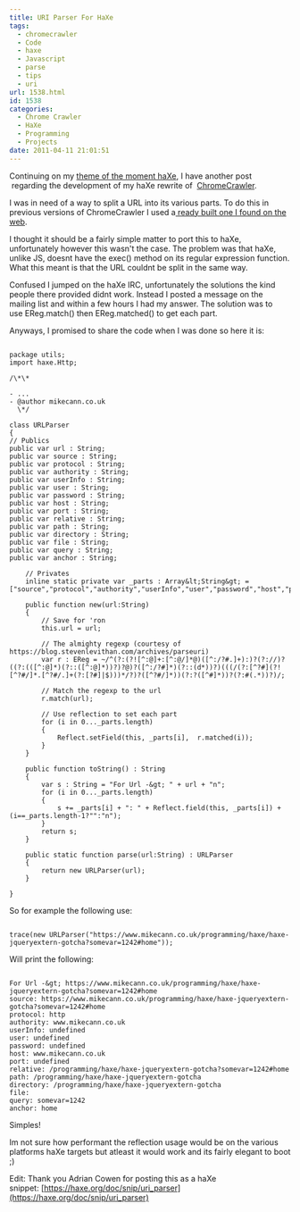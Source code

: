 ```yaml
---
title: URI Parser For HaXe
tags:
  - chromecrawler
  - Code
  - haxe
  - Javascript
  - parse
  - tips
  - uri
url: 1538.html
id: 1538
categories:
  - Chrome Crawler
  - HaXe
  - Programming
  - Projects
date: 2011-04-11 21:01:51
---
```


Continuing on my [theme of the moment haXe](https://mikecann.co.uk/programming/haxe/haxe-jqueryextern-gotcha/), I have another post  regarding the development of my haXe rewrite of  [ChromeCrawler](https://mikecann.co.uk/personal-project/chrome-crawler-v0-4-background-crawling-more/).

<!-- more -->

I was in need of a way to split a URL into its various parts. To do this in previous versions of ChromeCrawler I used a[ ready built one I found on the web](https://blog.stevenlevithan.com/archives/parseuri).

I thought it should be a fairly simple matter to port this to haXe, unfortunately however this wasn't the case. The problem was that haXe, unlike JS, doesnt have the exec() method on its regular expression function. What this meant is that the URL couldnt be split in the same way.

Confused I jumped on the haXe IRC, unfortunately the solutions the kind people there provided didnt work. Instead I posted a message on the mailing list and within a few hours I had my answer. The solution was to use EReg.match() then EReg.matched() to get each part.

Anyways, I promised to share the code when I was done so here it is:

```

package utils;
import haxe.Http;

/\*\*

- ...
- @author mikecann.co.uk
  \*/

class URLParser
{
// Publics
public var url : String;
public var source : String;
public var protocol : String;
public var authority : String;
public var userInfo : String;
public var user : String;
public var password : String;
public var host : String;
public var port : String;
public var relative : String;
public var path : String;
public var directory : String;
public var file : String;
public var query : String;
public var anchor : String;

    // Privates
    inline static private var _parts : Array&lt;String&gt; = ["source","protocol","authority","userInfo","user","password","host","port","relative","path","directory","file","query","anchor"];

    public function new(url:String)
    {
    	// Save for 'ron
    	this.url = url;

    	// The almighty regexp (courtesy of https://blog.stevenlevithan.com/archives/parseuri)
    	var r : EReg = ~/^(?:(?![^:@]+:[^:@/]*@)([^:/?#.]+):)?(?://)?((?:(([^:@]*)(?::([^:@]*))?)?@)?([^:/?#]*)(?::(d*))?)(((/(?:[^?#](?![^?#/]*.[^?#/.]+(?:[?#]|$)))*/?)?([^?#/]*))(?:?([^#]*))?(?:#(.*))?)/;

    	// Match the regexp to the url
    	r.match(url);

    	// Use reflection to set each part
    	for (i in 0..._parts.length)
    	{
    		Reflect.setField(this, _parts[i],  r.matched(i));
    	}
    }

    public function toString() : String
    {
    	var s : String = "For Url -&gt; " + url + "n";
    	for (i in 0..._parts.length)
    	{
    		s += _parts[i] + ": " + Reflect.field(this, _parts[i]) + (i==_parts.length-1?"":"n");
    	}
    	return s;
    }

    public static function parse(url:String) : URLParser
    {
    	return new URLParser(url);
    }

}

```

So for example the following use:

```

trace(new URLParser("https://www.mikecann.co.uk/programming/haxe/haxe-jqueryextern-gotcha?somevar=1242#home"));

```

Will print the following:

```

For Url -&gt; https://www.mikecann.co.uk/programming/haxe/haxe-jqueryextern-gotcha?somevar=1242#home
source: https://www.mikecann.co.uk/programming/haxe/haxe-jqueryextern-gotcha?somevar=1242#home
protocol: http
authority: www.mikecann.co.uk
userInfo: undefined
user: undefined
password: undefined
host: www.mikecann.co.uk
port: undefined
relative: /programming/haxe/haxe-jqueryextern-gotcha?somevar=1242#home
path: /programming/haxe/haxe-jqueryextern-gotcha
directory: /programming/haxe/haxe-jqueryextern-gotcha
file:
query: somevar=1242
anchor: home

```

Simples!

Im not sure how performant the reflection usage would be on the various platforms haXe targets but atleast it would work and its fairly elegant to boot ;)

Edit: Thank you Adrian Cowen for posting this as a haXe snippet: [https://haxe.org/doc/snip/uri_parser](https://haxe.org/doc/snip/uri_parser)

```

```
